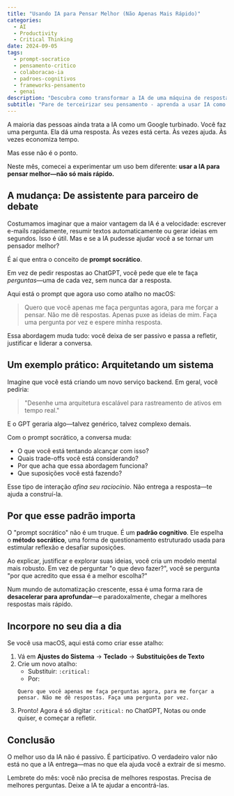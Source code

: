 ```yaml
---
title: "Usando IA para Pensar Melhor (Não Apenas Mais Rápido)"
categories:
  - AI
  - Productivity
  - Critical Thinking
date: 2024-09-05
tags:
  - prompt-socratico
  - pensamento-critico
  - colaboracao-ia
  - padroes-cognitivos
  - frameworks-pensamento
  - genai
description: "Descubra como transformar a IA de uma máquina de respostas rápidas em um parceiro de pensamento usando prompts socráticos para melhorar seu raciocínio e tomada de decisão."
subtitle: "Pare de terceirizar seu pensamento - aprenda a usar IA como parceiro de debate que te faz pensar melhor, não só mais rápido, através de questionamentos estruturados."
---
```


A maioria das pessoas ainda trata a IA como um Google turbinado. Você faz uma pergunta. Ela dá uma resposta. Às vezes está certa. Às vezes ajuda. Às vezes economiza tempo.

Mas esse não é o ponto.

Neste mês, comecei a experimentar um uso bem diferente: **usar a IA para pensar melhor—não só mais rápido.**

## A mudança: De assistente para parceiro de debate

Costumamos imaginar que a maior vantagem da IA é a velocidade: escrever e-mails rapidamente, resumir textos automaticamente ou gerar ideias em segundos. Isso é útil. Mas e se a IA pudesse ajudar você a se tornar um pensador melhor?

É aí que entra o conceito de **prompt socrático**.

Em vez de pedir respostas ao ChatGPT, você pede que ele te faça _perguntas_—uma de cada vez, sem nunca dar a resposta.

Aqui está o prompt que agora uso como atalho no macOS:

> Quero que você apenas me faça perguntas agora, para me forçar a pensar. Não me dê respostas. Apenas puxe as ideias de mim. Faça uma pergunta por vez e espere minha resposta.

Essa abordagem muda tudo: você deixa de ser passivo e passa a refletir, justificar e liderar a conversa.

## Um exemplo prático: Arquitetando um sistema

Imagine que você está criando um novo serviço backend. Em geral, você pediria:

> "Desenhe uma arquitetura escalável para rastreamento de ativos em tempo real."

E o GPT geraria algo—talvez genérico, talvez complexo demais.

Com o prompt socrático, a conversa muda:

- O que você está tentando alcançar com isso?
- Quais trade-offs você está considerando?
- Por que acha que essa abordagem funciona?
- Que suposições você está fazendo?

Esse tipo de interação _afina seu raciocínio_. Não entrega a resposta—te ajuda a construí-la.

## Por que esse padrão importa

O "prompt socrático" não é um truque. É um **padrão cognitivo**. Ele espelha o **método socrático**, uma forma de questionamento estruturado usada para estimular reflexão e desafiar suposições.

Ao explicar, justificar e explorar suas ideias, você cria um modelo mental mais robusto. Em vez de perguntar "o que devo fazer?", você se pergunta "por que acredito que essa é a melhor escolha?"

Num mundo de automatização crescente, essa é uma forma rara de **desacelerar para aprofundar**—e paradoxalmente, chegar a melhores respostas mais rápido.

## Incorpore no seu dia a dia

Se você usa macOS, aqui está como criar esse atalho:

1. Vá em **Ajustes do Sistema** → **Teclado** → **Substituições de Texto**
2. Crie um novo atalho:
   - Substituir: `:critical:`
   - Por:
   ```
   Quero que você apenas me faça perguntas agora, para me forçar a pensar. Não me dê respostas. Faça uma pergunta por vez.
   ```
3. Pronto! Agora é só digitar `:critical:` no ChatGPT, Notas ou onde quiser, e começar a refletir.

## Conclusão

O melhor uso da IA não é passivo. É participativo. O verdadeiro valor não está no que a IA entrega—mas no que ela ajuda você a extrair de si mesmo.

Lembrete do mês: você não precisa de melhores respostas. Precisa de melhores perguntas. Deixe a IA te ajudar a encontrá-las.
